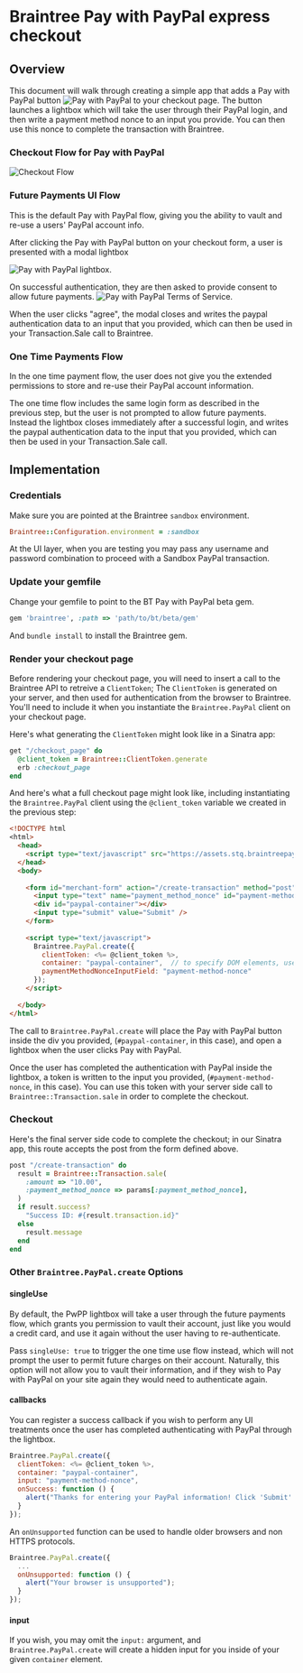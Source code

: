 # Braintree Pay with PayPal express checkout

## Overview

This document will walk through creating a simple app that adds a 
Pay with PayPal button ![Pay with PayPal](https://www.paypalobjects.com/webstatic/en_US/btn/btn_pponly_142x27.png)
to your checkout page.  The button launches a lightbox which will take the user through their
PayPal login, and then write a payment method nonce to an input you provide. You can then use this nonce to complete 
the transaction with Braintree.  

### Checkout Flow for Pay with PayPal

![Checkout Flow](https://s3.amazonaws.com/bt-pwpp-beta-docs/PwPP-Docs-Checkout-Flow.png)

### Future Payments UI Flow  

This is the default Pay with PayPal flow, giving you the ability to vault and re-use 
a users' PayPal account info.  

After clicking the Pay with PayPal button on your checkout form, a user is presented with a modal lightbox  

![Pay with PayPal lightbox](https://s3.amazonaws.com/bt-pwpp-beta-docs/bt-pwpp-login.png).  

On successful authentication, they are then asked to provide consent to allow future payments.
![Pay with PayPal Terms of Service](https://s3.amazonaws.com/bt-pwpp-beta-docs/bt-pwpp-agree.png).  

When the user clicks "agree", the modal closes and writes the paypal authentication data 
to an input that you provided, which can then be used in your Transaction.Sale call to Braintree.

### One Time Payments Flow

In the one time payment flow, the user does not give you the extended permissions to store and re-use
their PayPal account information.

The one time flow includes the same login form as described in the previous step, but
the user is not prompted to allow future payments.  Instead the lightbox closes immediately
after a successful login, and writes the paypal authentication data 
to the input that you provided, which can then be used in your Transaction.Sale call.

## Implementation

### Credentials

Make sure you are pointed at the Braintree `sandbox` environment.
```ruby
Braintree::Configuration.environment = :sandbox
```

At the UI layer, when you are testing you may pass any username and password combination
to proceed with a Sandbox PayPal transaction.

### Update your gemfile 

Change your gemfile to point to the BT Pay with PayPal beta gem.
```ruby
gem 'braintree', :path => 'path/to/bt/beta/gem'
```

And `bundle install` to install the Braintree gem.

### Render your checkout page

Before rendering your checkout page, you will need to insert a call to the Braintree API to retreive a `ClientToken`;
The `ClientToken` is generated on your server, and then used for authentication from the browser to Braintree. 
You'll need to include it when you instantiate the `Braintree.PayPal` client on your checkout page.

Here's what generating the `ClientToken` might look like in a Sinatra app:  
```ruby
get "/checkout_page" do
  @client_token = Braintree::ClientToken.generate
  erb :checkout_page
end
```

And here's what a full checkout page might look like, including instantiating 
the `Braintree.PayPal` client using the `@client_token` variable we created in the previous step:  

```html
<!DOCTYPE html
<html>        
  <head>
    <script type="text/javascript" src="https://assets.stq.braintreepayments.com/pwpp/beta/braintree-paypal.js"></script>
  </head>
  <body>
    
    <form id="merchant-form" action="/create-transaction" method="post">
      <input type="text" name="payment_method_nonce" id="payment-method-nonce" />
      <div id="paypal-container"></div>
      <input type="submit" value="Submit" />
    </form>
    
    <script type="text/javascript">
      Braintree.PayPal.create({
        clientToken: <%= @client_token %>,
        container: "paypal-container",  // to specify DOM elements, use an ID, a DOM node, or a jQuery element
        paymentMethodNonceInputField: "payment-method-nonce"
      });
    </script>
    
  </body>
</html>
```

The call to `Braintree.PayPal.create` will place the Pay with PayPal button inside the div you provided, 
(`#paypal-container`, in this case), and open a lightbox when the user clicks Pay with PayPal.  

Once the user has completed the authentication with PayPal inside the lightbox, a token is written to 
the input you provided, (`#payment-method-nonce`, in this case).  You can use this token with your server side call
to `Braintree::Transaction.sale` in order to complete the checkout.  

### Checkout  

Here's the final server side code to complete the checkout; in our Sinatra app, this 
route accepts the post from the form defined above.

```ruby
post "/create-transaction" do
  result = Braintree::Transaction.sale(
    :amount => "10.00",
    :payment_method_nonce => params[:payment_method_nonce],
  )
  if result.success?
    "Success ID: #{result.transaction.id}"
  else
    result.message
  end
end
```  

### Other `Braintree.PayPal.create` Options

#### singleUse  
By default, the PwPP lightbox will take a user through the future payments flow, which grants you
permission to vault their account, just like you would a credit card, and use it again without the 
user having to re-authenticate.  

Pass `singleUse: true` to trigger the one time use flow instead, which will not prompt the user
to permit future charges on their account.  Naturally, this option will not allow you to vault
their information, and if they wish to Pay with PayPal on your site again they would need to 
authenticate again.  

#### callbacks
You can register a success callback if you wish to perform any UI treatments once the user has completed authenticating 
with PayPal through the lightbox.
```javascript  
Braintree.PayPal.create({
  clientToken: <%= @client_token %>,
  container: "paypal-container",
  input: "payment-method-nonce",
  onSuccess: function () {
    alert("Thanks for entering your PayPal information! Click 'Submit' to checkout");
  }
});
```  

An `onUnsupported` function can be used to handle older browsers and non HTTPS protocols.

```javascript
Braintree.PayPal.create({
  ...
  onUnsupported: function () {
    alert("Your browser is unsupported");
  }
});
```

#### input  
If you wish, you may omit the `input:` argument, and `Braintree.PayPal.create` will create a hidden input for you
inside of your given `container` element.  

